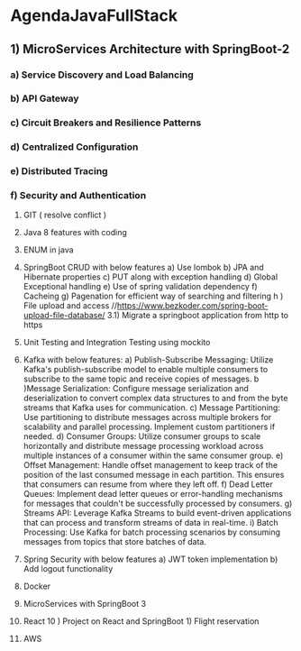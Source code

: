 # AgendaJavaFullStack

## 1) MicroServices Architecture with SpringBoot-2
### a) Service Discovery and Load Balancing
### b) API Gateway
### c) Circuit Breakers and Resilience Patterns
### d) Centralized Configuration
### e) Distributed Tracing
### f) Security and Authentication
 1) GIT ( resolve conflict )
 2) Java 8 features with coding
 3) ENUM in java
 3) SpringBoot CRUD with below features
        a) Use lombok
        b) JPA and Hibernate properties
        c) PUT along with exception handling
        d) Global Exceptional handling
        e) Use of spring validation dependency 
        f) Cacheing
        g) Pagenation for efficient way of searching and filtering
        h ) File upload and access //https://www.bezkoder.com/spring-boot-upload-file-database/
 3.1) Migrate a springboot application from http to https
 4) Unit Testing and Integration Testing using mockito
 5) Kafka with below features:
      a) Publish-Subscribe Messaging:
      Utilize Kafka's publish-subscribe model to enable multiple consumers to subscribe to the same topic and receive copies of messages.
      b )Message Serialization:
      Configure message serialization and deserialization to convert complex data structures to and from the byte streams that Kafka uses for communication.
      c) Message Partitioning:
      Use partitioning to distribute messages across multiple brokers for scalability and parallel processing. Implement custom partitioners if needed.
      d) Consumer Groups:
      Utilize consumer groups to scale horizontally and distribute message processing workload across multiple instances of a consumer within the same consumer group.
      e) Offset Management:
      Handle offset management to keep track of the position of the last consumed message in each partition. This ensures that consumers can resume from where they left off.
      f) Dead Letter Queues:
      Implement dead letter queues or error-handling mechanisms for messages that couldn't be successfully processed by consumers.
      g) Streams API:
      Leverage Kafka Streams to build event-driven applications that can process and transform streams of data in real-time.
      i) Batch Processing:
      Use Kafka for batch processing scenarios by consuming messages from topics that store batches of data.

 6) Spring Security with below features
        a) JWT token implementation
        b) Add logout functionality
 7) Docker
 8) MicroServices with SpringBoot 3

 9) React
 10 ) Project on React and SpringBoot
        1) Flight reservation 
 11) AWS
        
